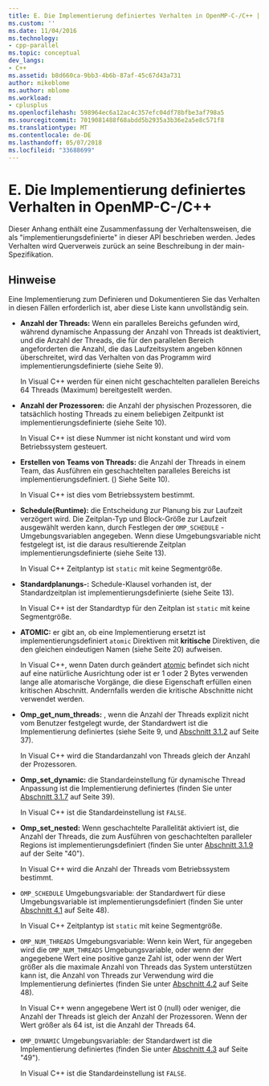 ```yaml
---
title: E. Die Implementierung definiertes Verhalten in OpenMP-C-/C++ | Microsoft Docs
ms.custom: ''
ms.date: 11/04/2016
ms.technology:
- cpp-parallel
ms.topic: conceptual
dev_langs:
- C++
ms.assetid: b8d660ca-9bb3-4b6b-87af-45c67d43a731
author: mikeblome
ms.author: mblome
ms.workload:
- cplusplus
ms.openlocfilehash: 598964ec6a12ac4c357efc04df78bfbe3af798a5
ms.sourcegitcommit: 7019081488f68abdd5b2935a3b36e2a5e8c571f8
ms.translationtype: MT
ms.contentlocale: de-DE
ms.lasthandoff: 05/07/2018
ms.locfileid: "33688699"
---
```

# <a name="e-implementation-defined-behaviors-in-openmp-cc"></a>E. Die Implementierung definiertes Verhalten in OpenMP-C-/C++
Dieser Anhang enthält eine Zusammenfassung der Verhaltensweisen, die als "implementierungsdefinierte" in dieser API beschrieben werden.  Jedes Verhalten wird Querverweis zurück an seine Beschreibung in der main-Spezifikation.  
  
## <a name="remarks"></a>Hinweise  
 Eine Implementierung zum Definieren und Dokumentieren Sie das Verhalten in diesen Fällen erforderlich ist, aber diese Liste kann unvollständig sein.  
  
-   **Anzahl der Threads:** Wenn ein paralleles Bereichs gefunden wird, während dynamische Anpassung der Anzahl von Threads ist deaktiviert, und die Anzahl der Threads, die für den parallelen Bereich angeforderten die Anzahl, die das Laufzeitsystem angeben können überschreitet, wird das Verhalten von das Programm wird implementierungsdefinierte (siehe Seite 9).  
  
     In Visual C++ werden für einen nicht geschachtelten parallelen Bereichs 64 Threads (Maximum) bereitgestellt werden.  
  
-   **Anzahl der Prozessoren:** die Anzahl der physischen Prozessoren, die tatsächlich hosting Threads zu einem beliebigen Zeitpunkt ist implementierungsdefinierte (siehe Seite 10).  
  
     In Visual C++ ist diese Nummer ist nicht konstant und wird vom Betriebssystem gesteuert.  
  
-   **Erstellen von Teams von Threads:** die Anzahl der Threads in einem Team, das Ausführen ein geschachtelten paralleles Bereichs ist implementierungsdefiniert. () Siehe Seite 10).  
  
     In Visual C++ ist dies vom Betriebssystem bestimmt.  
  
-   **Schedule(Runtime):** die Entscheidung zur Planung bis zur Laufzeit verzögert wird. Die Zeitplan-Typ und Block-Größe zur Laufzeit ausgewählt werden kann, durch Festlegen der `OMP_SCHEDULE` -Umgebungsvariablen angegeben. Wenn diese Umgebungsvariable nicht festgelegt ist, ist die daraus resultierende Zeitplan implementierungsdefinierte (siehe Seite 13).  
  
     In Visual C++ Zeitplantyp ist `static` mit keine Segmentgröße.  
  
-   **Standardplanungs-:** Schedule-Klausel vorhanden ist, der Standardzeitplan ist implementierungsdefinierte (siehe Seite 13).  
  
     In Visual C++ ist der Standardtyp für den Zeitplan ist `static` mit keine Segmentgröße.  
  
-   **ATOMIC:** er gibt an, ob eine Implementierung ersetzt ist implementierungsdefiniert `atomic` Direktiven mit **kritische** Direktiven, die den gleichen eindeutigen Namen (siehe Seite 20) aufweisen.  
  
     In Visual C++, wenn Daten durch geändert [atomic](../../parallel/openmp/reference/atomic.md) befindet sich nicht auf eine natürliche Ausrichtung oder ist er 1 oder 2 Bytes verwenden lange alle atomarische Vorgänge, die diese Eigenschaft erfüllen einen kritischen Abschnitt. Andernfalls werden die kritische Abschnitte nicht verwendet werden.  
  
-   **Omp_get_num_threads:** , wenn die Anzahl der Threads explizit nicht vom Benutzer festgelegt wurde, der Standardwert ist die Implementierung definiertes (siehe Seite 9, und [Abschnitt 3.1.2](../../parallel/openmp/3-1-2-omp-get-num-threads-function.md) auf Seite 37).  
  
     In Visual C++ wird die Standardanzahl von Threads gleich der Anzahl der Prozessoren.  
  
-   **Omp_set_dynamic:** die Standardeinstellung für dynamische Thread Anpassung ist die Implementierung definiertes (finden Sie unter [Abschnitt 3.1.7](../../parallel/openmp/3-1-7-omp-set-dynamic-function.md) auf Seite 39).  
  
     In Visual C++ ist die Standardeinstellung ist `FALSE`.  
  
-   **Omp_set_nested:** Wenn geschachtelte Parallelität aktiviert ist, die Anzahl der Threads, die zum Ausführen von geschachtelten paralleler Regions ist implementierungsdefiniert (finden Sie unter [Abschnitt 3.1.9](../../parallel/openmp/3-1-9-omp-set-nested-function.md) auf der Seite "40").  
  
     In Visual C++ wird die Anzahl der Threads vom Betriebssystem bestimmt.  
  
-   `OMP_SCHEDULE` Umgebungsvariable: der Standardwert für diese Umgebungsvariable ist implementierungsdefiniert (finden Sie unter [Abschnitt 4.1](../../parallel/openmp/4-1-omp-schedule.md) auf Seite 48).  
  
     In Visual C++ Zeitplantyp ist `static` mit keine Segmentgröße.  
  
-   `OMP_NUM_THREADS` Umgebungsvariable: Wenn kein Wert, für angegeben wird die `OMP_NUM_THREADS` Umgebungsvariable, oder wenn der angegebene Wert eine positive ganze Zahl ist, oder wenn der Wert größer als die maximale Anzahl von Threads das System unterstützen kann ist, die Anzahl von Threads zur Verwendung wird die Implementierung definiertes (finden Sie unter [Abschnitt 4.2](../../parallel/openmp/4-2-omp-num-threads.md) auf Seite 48).  
  
     In Visual C++ wenn angegebene Wert ist 0 (null) oder weniger, die Anzahl der Threads ist gleich der Anzahl der Prozessoren.  Wenn der Wert größer als 64 ist, ist die Anzahl der Threads 64.  
  
-   `OMP_DYNAMIC` Umgebungsvariable: der Standardwert ist die Implementierung definiertes (finden Sie unter [Abschnitt 4.3](../../parallel/openmp/4-3-omp-dynamic.md) auf Seite "49").  
  
     In Visual C++ ist die Standardeinstellung ist `FALSE`.